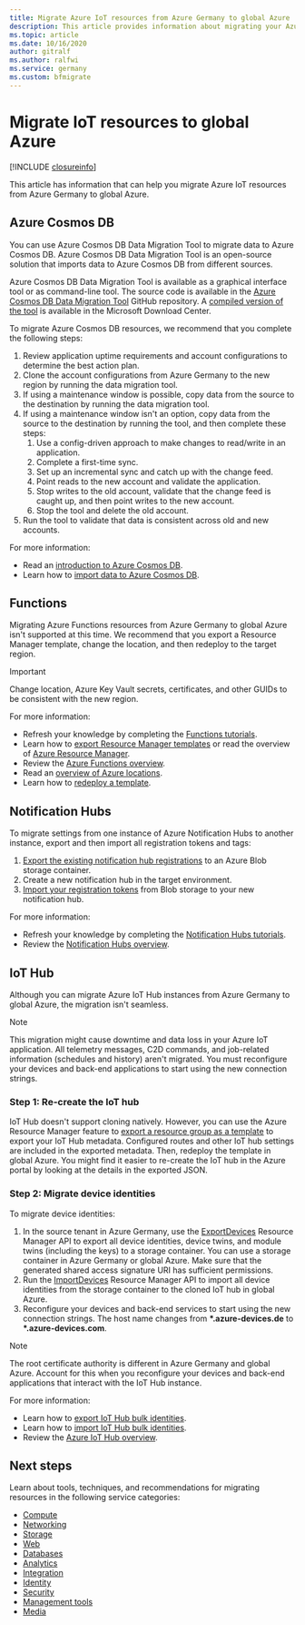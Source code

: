 ```yaml
---
title: Migrate Azure IoT resources from Azure Germany to global Azure
description: This article provides information about migrating your Azure IoT resources from Azure Germany to global Azure.
ms.topic: article
ms.date: 10/16/2020
author: gitralf
ms.author: ralfwi 
ms.service: germany
ms.custom: bfmigrate
---
```


# Migrate IoT resources to global Azure

[!INCLUDE [closureinfo](../../includes/germany-closure-info.md)]

This article has information that can help you migrate Azure IoT resources from Azure Germany to global Azure.

## Azure Cosmos DB

You can use Azure Cosmos DB Data Migration Tool to migrate data to Azure Cosmos DB. Azure Cosmos DB Data Migration Tool is an open-source solution that imports data to Azure Cosmos DB from different sources.

Azure Cosmos DB Data Migration Tool is available as a graphical interface tool or as command-line tool. The source code is available in the [Azure Cosmos DB Data Migration Tool](https://github.com/azure/azure-documentdb-datamigrationtool) GitHub repository. A [compiled version of the tool](https://www.microsoft.com/download/details.aspx?id=46436) is available in the Microsoft Download Center.

To migrate Azure Cosmos DB resources, we recommend that you complete the following steps:

1. Review application uptime requirements and account configurations to determine the best action plan.
1. Clone the account configurations from Azure Germany to the new region by running the data migration tool.
1. If using a maintenance window is possible, copy data from the source to the destination by running the data migration tool.
1. If using a maintenance window isn't an option, copy data from the source to the destination by running the tool, and then complete these steps:
   1. Use a config-driven approach to make changes to read/write in an application.
   1. Complete a first-time sync.
   1. Set up an incremental sync and catch up with the change feed.
   1. Point reads to the new account and validate the application.
   1. Stop writes to the old account, validate that the change feed is caught up, and then point writes to the new account.
   1. Stop the tool and delete the old account.
1. Run the tool to validate that data is consistent across old and new accounts.

For more information:

- Read an [introduction to Azure Cosmos DB](../cosmos-db/introduction.md).
- Learn how to [import data to Azure Cosmos DB](../cosmos-db/import-data.md).

## Functions

Migrating Azure Functions resources from Azure Germany to global Azure isn't supported at this time. We recommend that you export a Resource Manager template, change the location, and then redeploy to the target region.

> [!IMPORTANT]
> Change location, Azure Key Vault secrets, certificates, and other GUIDs to be consistent with the new region.

For more information:

- Refresh your knowledge by completing the [Functions tutorials](https://docs.microsoft.com/azure/azure-functions).
- Learn how to [export Resource Manager templates](../azure-resource-manager/templates/export-template-portal.md) or read the overview of [Azure Resource Manager](../azure-resource-manager/management/overview.md).
- Review the [Azure Functions overview](../azure-functions/functions-overview.md).
- Read an [overview of Azure locations](https://azure.microsoft.com/global-infrastructure/locations/).
- Learn how to [redeploy a template](../azure-resource-manager/templates/deploy-powershell.md).

## Notification Hubs

To migrate settings from one instance of Azure Notification Hubs to another instance, export and then import all registration tokens and tags:

1. [Export the existing notification hub registrations](/previous-versions/azure/azure-services/dn790624(v=azure.100)) to an Azure Blob storage container.
1. Create a new notification hub in the target environment.
1. [Import your registration tokens](/previous-versions/azure/azure-services/dn790624(v=azure.100)) from Blob storage to your new notification hub.

For more information:

- Refresh your knowledge by completing the [Notification Hubs tutorials](https://docs.microsoft.com/azure/notification-hubs/notification-hubs-android-push-notification-google-fcm-get-started).
- Review the [Notification Hubs overview](../notification-hubs/notification-hubs-push-notification-overview.md).

## IoT Hub

Although you can migrate Azure IoT Hub instances from Azure Germany to global Azure, the migration isn't seamless.

> [!NOTE]
> This migration might cause downtime and data loss in your Azure IoT application. All telemetry messages, C2D commands, and job-related information (schedules and history) aren't migrated. You must reconfigure your devices and back-end applications to start using the new connection strings.

### Step 1: Re-create the IoT hub

IoT Hub doesn't support cloning natively. However, you can use the Azure Resource Manager feature to [export a resource group as a template](../azure-resource-manager/templates/export-template-portal.md) to export your IoT Hub metadata. Configured routes and other IoT hub settings are included in the exported metadata. Then, redeploy the template in global Azure. You might find it easier to re-create the IoT hub in the Azure portal by looking at the details in the exported JSON.

### Step 2: Migrate device identities

To migrate device identities:

1. In the source tenant in Azure Germany, use the [ExportDevices](../iot-hub/iot-hub-bulk-identity-mgmt.md) Resource Manager API to export all device identities, device twins, and module twins (including the keys) to a storage container. You can use a storage container in Azure Germany or global Azure. Make sure that the generated shared access signature URI has sufficient permissions. 
1. Run the [ImportDevices](../iot-hub/iot-hub-bulk-identity-mgmt.md) Resource Manager API to import all device identities from the storage container to the cloned IoT hub in global Azure.
1. Reconfigure your devices and back-end services to start using the new connection strings. The host name changes from **\*.azure-devices.de** to **\*.azure-devices.com**.  

> [!NOTE]
> The root certificate authority is different in Azure Germany and global Azure. Account for this when you reconfigure your devices and back-end applications that interact with the IoT Hub instance.

For more information:

- Learn how to [export IoT Hub bulk identities](../iot-hub/iot-hub-bulk-identity-mgmt.md#export-devices).
- Learn how to [import IoT Hub bulk identities](../iot-hub/iot-hub-bulk-identity-mgmt.md#import-devices).
- Review the [Azure IoT Hub overview](../iot-hub/about-iot-hub.md).

## Next steps

Learn about tools, techniques, and recommendations for migrating resources in the following service categories:

- [Compute](./germany-migration-compute.md)
- [Networking](./germany-migration-networking.md)
- [Storage](./germany-migration-storage.md)
- [Web](./germany-migration-web.md)
- [Databases](./germany-migration-databases.md)
- [Analytics](./germany-migration-analytics.md)
- [Integration](./germany-migration-integration.md)
- [Identity](./germany-migration-identity.md)
- [Security](./germany-migration-security.md)
- [Management tools](./germany-migration-management-tools.md)
- [Media](./germany-migration-media.md)
